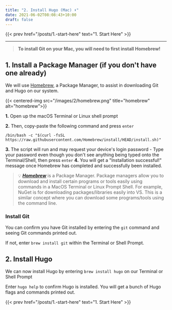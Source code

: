 ```yaml
---
title: "2. Install Hugo (Mac) ⬇"
date: 2021-06-02T08:08:43+10:00
draft: false
---
```


<!-- {{< next-prev 
    prev-href="/posts/1.-start-here" 
    prev-text="1. Start Here"
    next-href="/posts/3.-create-a-new-hugo-project/" 
    next-text="3. Create a new Hugo Project"
    >}} -->
{{< prev 
    href="/posts/1.-start-here" 
    text="1. Start Here"
    >}}

---

> **To install Git on your Mac, you will need to first install Homebrew!**

## 1. Install a Package Manager (if you don't have one already)

We will use [Homebrew](https://brew.sh/), a Package Manager, to assist in downloading Git and Hugo on our system.

{{< centered-img src="/images/2/homebrew.png" title="homebrew" alt="homebrew">}}

**1.** Open up the macOS Terminal or Linux shell prompt

**2.** Then, copy-paste the following command and press `enter`

```
/bin/bash -c "$(curl -fsSL https://raw.githubusercontent.com/Homebrew/install/HEAD/install.sh)"
```

**3.** The script will run and may request your device's login password
    - Type your password even though you don't see anything being typed onto the Terminal/Shell, then press `enter`
**4.** You will get a "Installation successful!" message once Homebrew has completed and successfully been installed.

> 💡 ***[Homebrew](https://brew.sh/)*** is a Package Manager. Package managers allow you to download and install certain programs or tools easily using commands in a MacOS Terminal or Linux Prompt Shell. For example, NuGet is for downloading packages/libraries easily into VS. This is a similar concept where you can download some programs/tools using the command line.

### Install Git

You can confirm you have Git installed by entering the `git` command and seeing Git commands printed out.

If not, enter `brew install git` within the Terminal or Shell Prompt.

## 2. Install Hugo

We can now install Hugo by entering `brew install hugo` on our Terminal or Shell Prompt

Enter `hugo help` to confirm Hugo is installed. You will get a bunch of Hugo flags and commands printed out.

<!-- {{< next-prev 
    prev-href="/posts/1.-start-here" 
    prev-text="1. Start Here"
    next-href="/posts/3.-create-a-new-hugo-project/" 
    next-text="3. Create a new Hugo Project"
    >}} -->
{{< prev 
    href="/posts/1.-start-here" 
    text="1. Start Here"
    >}}
